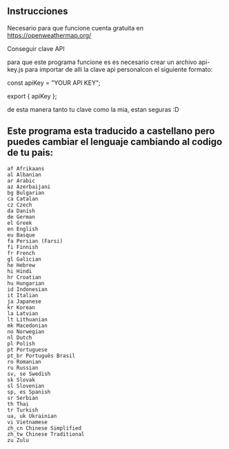 ## Instrucciones

Necesario para que funcione cuenta gratuita en https://openweathermap.org/

Conseguir clave API

para que este programa funcione es es necesario crear un archivo api-key.js para importar de alli la clave api personalcon el siguiente formato:

const apiKey = "YOUR API KEY";

export { apiKey };

de esta manera tanto tu clave como la mia, estan seguras :D

## Este programa esta traducido a castellano pero puedes cambiar el lenguaje cambiando al codigo de tu pais:

    af Afrikaans
    al Albanian
    ar Arabic
    az Azerbaijani
    bg Bulgarian
    ca Catalan
    cz Czech
    da Danish
    de German
    el Greek
    en English
    eu Basque
    fa Persian (Farsi)
    fi Finnish
    fr French
    gl Galician
    he Hebrew
    hi Hindi
    hr Croatian
    hu Hungarian
    id Indonesian
    it Italian
    ja Japanese
    kr Korean
    la Latvian
    lt Lithuanian
    mk Macedonian
    no Norwegian
    nl Dutch
    pl Polish
    pt Portuguese
    pt_br Português Brasil
    ro Romanian
    ru Russian
    sv, se Swedish
    sk Slovak
    sl Slovenian
    sp, es Spanish
    sr Serbian
    th Thai
    tr Turkish
    ua, uk Ukrainian
    vi Vietnamese
    zh_cn Chinese Simplified
    zh_tw Chinese Traditional
    zu Zulu
